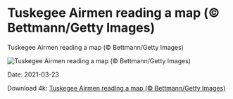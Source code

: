 # Tuskegee Airmen reading a map (© Bettmann/Getty Images)

Tuskegee Airmen reading a map (© Bettmann/Getty Images)

![Tuskegee Airmen reading a map (© Bettmann/Getty Images)](https://bing.com/th?id=OHR.TuskegeeAirmen_EN-US9643365119_UHD.jpg&w=1024&h=576)

Date: 2021-03-23

Download 4k: [Tuskegee Airmen reading a map (© Bettmann/Getty Images)](https://bing.com/th?id=OHR.TuskegeeAirmen_EN-US9643365119_UHD.jpg)


